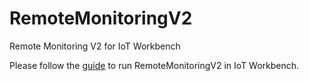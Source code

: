 # RemoteMonitoringV2
Remote Monitoring V2 for IoT Workbench

Please follow the [guide](https://github.com/IoTDevEnvExamples/RemoteMonitoringV2/blob/master/Device/guide.md) to run RemoteMonitoringV2 in IoT Workbench.